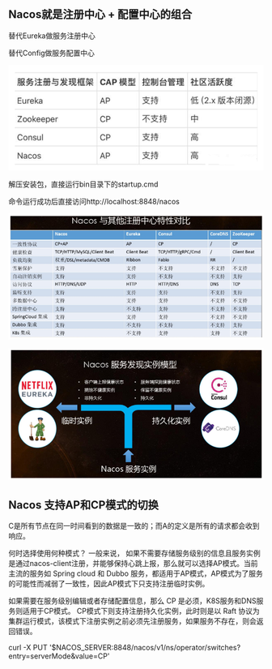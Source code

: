 Nacos就是注册中心 + 配置中心的组合
---
替代Eureka做服务注册中心

替代Config做服务配置中心

![img.png](img.png)


解压安装包，直接运行bin目录下的startup.cmd

命令运行成功后直接访问http://localhost:8848/nacos

![img_1.png](img_1.png)

![img_2.png](img_2.png)


Nacos 支持AP和CP模式的切换
---

C是所有节点在同一时间看到的数据是一致的；而A的定义是所有的请求都会收到响应。


何时选择使用何种模式？
一般来说，
如果不需要存储服务级别的信息且服务实例是通过nacos-client注册，并能够保持心跳上报，那么就可以选择AP模式。当前主流的服务如 Spring cloud 和 Dubbo 服务，都适用于AP模式，AP模式为了服务的可能性而减弱了一致性，因此AP模式下只支持注册临时实例。

如果需要在服务级别编辑或者存储配置信息，那么 CP 是必须，K8S服务和DNS服务则适用于CP模式。
CP模式下则支持注册持久化实例，此时则是以 Raft 协议为集群运行模式，该模式下注册实例之前必须先注册服务，如果服务不存在，则会返回错误。


curl -X PUT '$NACOS_SERVER:8848/nacos/v1/ns/operator/switches?entry=serverMode&value=CP'
 
